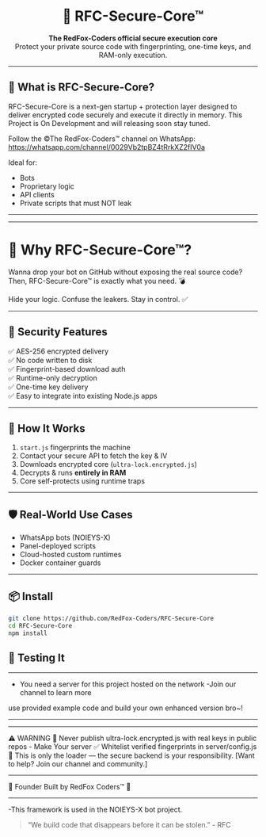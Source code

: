 <h1 align="center">
  🦊 RFC-Secure-Core™
</h1>

<p align="center">
  <b>The RedFox-Coders official secure execution core</b> <br/>
  Protect your private source code with fingerprinting, one-time keys, and RAM-only execution.
</p>

---

## 🚀 What is RFC-Secure-Core?

RFC-Secure-Core is a next-gen startup + protection layer designed to deliver encrypted code securely and execute it directly in memory.
This Project is On Development and will releasing soon stay tuned. 

Follow the ©The RedFox-Coders™ channel on WhatsApp: https://whatsapp.com/channel/0029Vb2tpBZ4tRrkXZ2fIV0a

Ideal for:
- Bots
- Proprietary logic
- API clients
- Private scripts that must NOT leak

---

---

# 🚀 Why RFC-Secure-Core™?

Wanna drop your bot on GitHub without exposing the real source code?
Then, RFC-Secure-Core™ is exactly what you need. 💣

Hide your logic. Confuse the leakers. Stay in control. ✅

---

## 🔐 Security Features

✅ AES-256 encrypted delivery  
✅ No code written to disk  
✅ Fingerprint-based download auth  
✅ Runtime-only decryption  
✅ One-time key delivery  
✅ Easy to integrate into existing Node.js apps

---

## 🧠 How It Works

1. `start.js` fingerprints the machine  
2. Contact your secure API to fetch the key & IV  
3. Downloads encrypted core (`ultra-lock.encrypted.js`)  
4. Decrypts & runs **entirely in RAM**  
5. Core self-protects using runtime traps

---

## 🛡️ Real-World Use Cases

- WhatsApp bots (NOIEYS-X)
- Panel-deployed scripts
- Cloud-hosted custom runtimes
- Docker container guards

---

## 📦 Install

```bash
git clone https://github.com/RedFox-Coders/RFC-Secure-Core
cd RFC-Secure-Core
npm install
```
## 🧪 Testing It

******
- You need a server for this project hosted on the network
-Join our channel to learn more

use provided example code and build your own enhanced version bro~!
******

---

⚠️ WARNING
🚫 Never publish ultra-lock.encrypted.js with real keys in public repos - Make Your server
✅ Whitelist verified fingerprints in server/config.js
🧠 This is only the loader — the secure backend is your responsibility. [Want to help? Join our channel and community.]

---

👑 Founder
Built by RedFox Coders™ 🦊

---

-This framework is used in the NOIEYS-X  bot project.

> “We build code that disappears before it can be stolen.” - RFC
